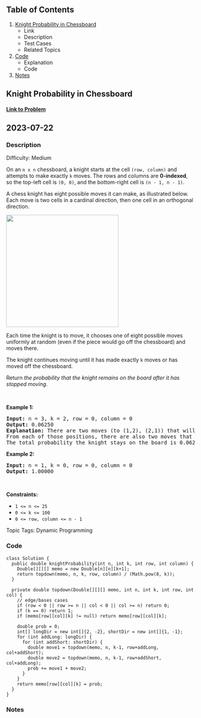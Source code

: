 ## Table of Contents
1. [Knight Probability in Chessboard](#Knight-Probability-in-Chessboard)
	- Link
	- Description
	- Test Cases
	- Related Topics
2. [Code](#Code)
	- Explanation
	- Code
3. [Notes](#Notes)

## Knight Probability in Chessboard
#### <a href="https://leetcode.com/problems/knight-probability-in-chessboard/"> Link to Problem</a>
## 2023-07-22

### Description
Difficulty: Medium
<p>On an <code>n x n</code> chessboard, a knight starts at the cell <code>(row, column)</code> and attempts to make exactly <code>k</code> moves. The rows and columns are <strong>0-indexed</strong>, so the top-left cell is <code>(0, 0)</code>, and the bottom-right cell is <code>(n - 1, n - 1)</code>.</p>

<p>A chess knight has eight possible moves it can make, as illustrated below. Each move is two cells in a cardinal direction, then one cell in an orthogonal direction.</p>
<img src="https://assets.leetcode.com/uploads/2018/10/12/knight.png" style="width: 300px; height: 300px;" />
<p>Each time the knight is to move, it chooses one of eight possible moves uniformly at random (even if the piece would go off the chessboard) and moves there.</p>

<p>The knight continues moving until it has made exactly <code>k</code> moves or has moved off the chessboard.</p>

<p>Return <em>the probability that the knight remains on the board after it has stopped moving</em>.</p>

<p>&nbsp;</p>
<p><strong class="example">Example 1:</strong></p>

<pre>
<strong>Input:</strong> n = 3, k = 2, row = 0, column = 0
<strong>Output:</strong> 0.06250
<strong>Explanation:</strong> There are two moves (to (1,2), (2,1)) that will keep the knight on the board.
From each of those positions, there are also two moves that will keep the knight on the board.
The total probability the knight stays on the board is 0.0625.
</pre>

<p><strong class="example">Example 2:</strong></p>

<pre>
<strong>Input:</strong> n = 1, k = 0, row = 0, column = 0
<strong>Output:</strong> 1.00000
</pre>

<p>&nbsp;</p>
<p><strong>Constraints:</strong></p>

<ul>
	<li><code>1 &lt;= n &lt;= 25</code></li>
	<li><code>0 &lt;= k &lt;= 100</code></li>
	<li><code>0 &lt;= row, column &lt;= n - 1</code></li>
</ul>


Topic Tags: Dynamic Programming 
	
### Code
```  
class Solution {
  public double knightProbability(int n, int k, int row, int column) {
    Double[][][] memo = new Double[n][n][k+1];
    return topdown(memo, n, k, row, column) / (Math.pow(8, k));   
  }
  
  private double topdown(Double[][][] memo, int n, int k, int row, int col) {
    // edge/bases cases
    if (row < 0 || row >= n || col < 0 || col >= n) return 0;
    if (k == 0) return 1;
    if (memo[row][col][k] != null) return memo[row][col][k];

    double prob = 0;
    int[] longDir = new int[]{2, -2}, shortDir = new int[]{1, -1};
    for (int addLong: longDir) {
      for (int addShort: shortDir) {
        double move1 = topdown(memo, n, k-1, row+addLong, col+addShort);
        double move2 = topdown(memo, n, k-1, row+addShort, col+addLong);
        prob += move1 + move2; 
      }
    }
    return memo[row][col][k] = prob;
  }
} 
```
### Notes
